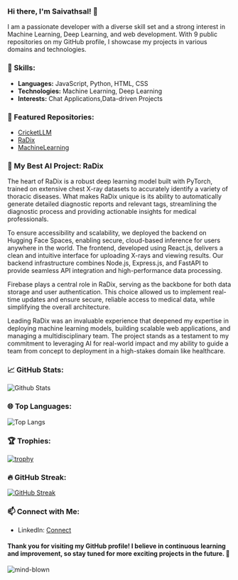 ### Hi there, I'm Saivathsal! 👋

I am a passionate developer with a diverse skill set and a strong interest in Machine Learning, Deep Learning, and web development. With 9 public repositories on my GitHub profile, I showcase my projects in various domains and technologies.

### 🚀 Skills:
- **Languages:** JavaScript, Python, HTML, CSS
- **Technologies:** Machine Learning, Deep Learning
- **Interests:** Chat Applications,Data-driven Projects

### 🌟 Featured Repositories:

- [CricketLLM](https://github.com/saivathsal/CricketLLM)
- [RaDix](https://github.com/saivathsal/RaDix)
- [MachineLearning](https://github.com/saivathsal/MachineLearning)

### 🚀 My Best AI Project: RaDix

  The heart of RaDix is a robust deep learning model built with PyTorch, trained on extensive chest X-ray datasets to accurately identify a variety of thoracic diseases. What makes RaDix unique is its ability to automatically generate detailed diagnostic reports and relevant tags, streamlining the diagnostic process and providing actionable insights for medical professionals.

To ensure accessibility and scalability, we deployed the backend on Hugging Face Spaces, enabling secure, cloud-based inference for users anywhere in the world. The frontend, developed using React.js, delivers a clean and intuitive interface for uploading X-rays and viewing results. Our backend infrastructure combines Node.js, Express.js, and FastAPI to provide seamless API integration and high-performance data processing.

Firebase plays a central role in RaDix, serving as the backbone for both data storage and user authentication. This choice allowed us to implement real-time updates and ensure secure, reliable access to medical data, while simplifying the overall architecture.

Leading RaDix was an invaluable experience that deepened my expertise in deploying machine learning models, building scalable web applications, and managing a multidisciplinary team. The project stands as a testament to my commitment to leveraging AI for real-world impact and my ability to guide a team from concept to deployment in a high-stakes domain like healthcare.



### 📈 GitHub Stats:
![Github Stats](https://github-readme-stats.vercel.app/api?username=saivathsal)

### 🌐 Top Languages:
![Top Langs](https://github-readme-stats.vercel.app/api/top-langs/?username=saivathsal)

### 🏆 Trophies:
[![trophy](https://github-profile-trophy.vercel.app/?username=saivathsal)](https://github.com/saivathsal)

### 🔥 GitHub Streak:
[![GitHub Streak](https://streak-stats.demolab.com/?user=saivathsal)](https://git.io/streak-stats)

### 📫 Connect with Me:
- LinkedIn: [Connect](https://www.linkedin.com/in/saivathsal/)


#### Thank you for visiting my GitHub profile! I believe in continuous learning and improvement, so stay tuned for more exciting projects in the future. 🚀

![mind-blown](https://media.giphy.com/media/nGMnDqebzDcfm/giphy.gif)
